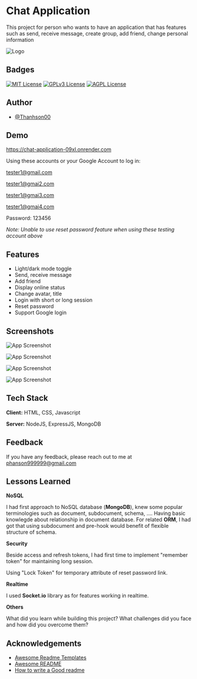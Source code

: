 
# Chat Application

This project for person who wants to have an application that has features such as send, receive message, create group, add friend, change personal information


![Logo](https://th.bing.com/th/id/R.37cbc9c5d75e85b4056dbccae52292d4?rik=VRUX8s5rCP6a9g&riu=http%3a%2f%2fchatvia-light.vue.themesbrand.com%2fimg%2flogo-dark.37cbc9c5.png&ehk=lwh%2bhezx4O4UyZxEOxg%2bAbjfWZItc8XmSmc0lgJWjEw%3d&risl=&pid=ImgRaw&r=0)


## Badges

[![MIT License](https://img.shields.io/badge/License-MIT-green.svg)](https://choosealicense.com/licenses/mit/)
[![GPLv3 License](https://img.shields.io/badge/License-GPL%20v3-yellow.svg)](https://opensource.org/licenses/)
[![AGPL License](https://img.shields.io/badge/license-AGPL-blue.svg)](http://www.gnu.org/licenses/agpl-3.0)


## Author

- [@Thanhson00](https://github.com/ThanhSon00)


## Demo

https://chat-application-09xl.onrender.com

Using these accounts or your Google Account to log in:

tester1@gmail.com

tester1@gmai2.com

tester1@gmai3.com

tester1@gmai4.com

Password: 123456

_Note: Unable to use reset password feature when using these testing account above_

## Features

- Light/dark mode toggle
- Send, receive message
- Add friend
- Display online status
- Change avatar, title
- Login with short or long session
- Reset password
- Support Google login



## Screenshots

![App Screenshot](https://res.cloudinary.com/dfnm6sooi/image/upload/f_auto,q_auto/zbxjcwdur3ohdze5jsvc)

![App Screenshot](https://res.cloudinary.com/dfnm6sooi/image/upload/f_auto,q_auto/grkvfjlv3p4xgn9qt9wp)

![App Screenshot](https://res.cloudinary.com/dfnm6sooi/image/upload/f_auto,q_auto/boqjutpshxhb6f7hghsd)

![App Screenshot](https://res.cloudinary.com/dfnm6sooi/image/upload/f_auto,q_auto/saeoa4yfl7rdmprdrsrg)





## Tech Stack

**Client:** HTML, CSS, Javascript

**Server:** NodeJS, ExpressJS, MongoDB


## Feedback

If you have any feedback, please reach out to me at phanson999999@gmail.com


## Lessons Learned
**NoSQL**

I had first approach to NoSQL database (**MongoDB**), knew some popular terminologies such as document, subdocument, schema, .... Having basic knowlegde about relationship in document database. For related **ORM**, I had got that using subdocument and pre-hook would benefit of flexible structure of schema.

**Security**

Beside access and refresh tokens, I had first time to implement "remember token" for maintaining long session. 

Using "Lock Token" for temporary attribute of reset password link.

**Realtime**

I used **Socket.io** library as for features working in realtime.   

**Others**

What did you learn while building this project? What challenges did you face and how did you overcome them?

## Acknowledgements

 - [Awesome Readme Templates](https://awesomeopensource.com/project/elangosundar/awesome-README-templates)
 - [Awesome README](https://github.com/matiassingers/awesome-readme)
 - [How to write a Good readme](https://bulldogjob.com/news/449-how-to-write-a-good-readme-for-your-github-project)

